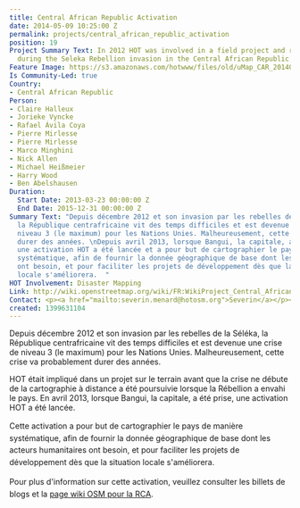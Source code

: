 ```yaml
---
title: Central African Republic Activation
date: 2014-05-09 10:25:00 Z
permalink: projects/central_african_republic_activation
position: 19
Project Summary Text: In 2012 HOT was involved in a field project and remote mapping
  during the Seleka Rebellion invasion in the Central African Republic
Feature Image: https://s3.amazonaws.com/hotwww/files/old/uMap_CAR_20140509.png
Is Community-Led: true
Country:
- Central African Republic
Person:
- Claire Halleux
- Jorieke Vyncke
- Rafael Ávila Coya
- Pierre Mirlesse
- Pierre Mirlesse
- Marco Minghini
- Nick Allen
- Michael Heißmeier
- Harry Wood
- Ben Abelshausen
Duration:
  Start Date: 2013-03-23 00:00:00 Z
  End Date: 2015-12-31 00:00:00 Z
Summary Text: "Depuis décembre 2012 et son invasion par les rebelles de la Séléka,
  la République centrafricaine vit des temps difficiles et est devenue une crise de
  niveau 3 (le maximum) pour les Nations Unies. Malheureusement, cette crise va probablement
  durer des années. \nDepuis avril 2013, lorsque Bangui, la capitale, a été prise,
  une activation HOT a été lancée et a pour but de cartographier le pays de manière
  systématique, afin de fournir la donnée géographique de base dont les acteurs humanitaires
  ont besoin, et pour faciliter les projets de développement dès que la situation
  locale s'améliorera.  "
HOT Involvement: Disaster Mapping
Link: http://wiki.openstreetmap.org/wiki/FR:WikiProject_Central_African_Republic
Contact: <p><a href="mailto:severin.menard@hotosm.org">Severin</a></p><p><a href="mailto:ndongamadou@gmail.com">Amadou</a></p>
created: 1399631104
---
```


<p>Depuis décembre 2012 et son invasion par les rebelles de la Séléka, la République centrafricaine vit des temps difficiles et est devenue une crise de niveau 3 (le maximum) pour les Nations Unies. Malheureusement, cette crise va probablement durer des années.</p><p>HOT était impliqué dans un projet sur le terrain avant que la crise ne débute de la cartographie à distance a été poursuivie lorsque la Rébellion a envahi le pays. En avril 2013, lorsque Bangui, la capitale, a été prise, une activation HOT a été lancée.</p><p><span style="line-height: 1.538em;">Cette activation a pour but de cartographier le pays de manière systématique, afin de fournir la donnée géographique de base dont les acteurs humanitaires ont besoin, et pour faciliter les projets de développement dès que la situation locale s'améliorera. &nbsp;</span></p><p><span style="line-height: 1.538em;">Pour plus d'information sur cette activation, veuillez consulter les billets de blogs et la <a href="http://wiki.openstreetmap.org/wiki/FR:WikiProject_Central_African_Republic" target="_self">page wiki OSM pour la RCA</a>.&nbsp;</span></p>
